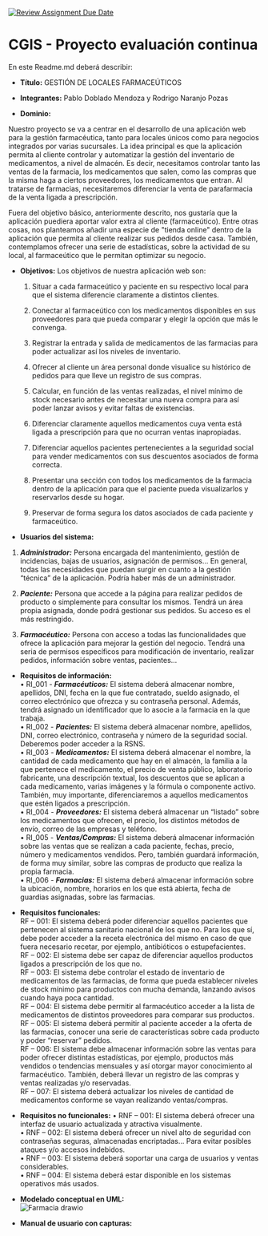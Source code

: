 [![Review Assignment Due Date](https://classroom.github.com/assets/deadline-readme-button-24ddc0f5d75046c5622901739e7c5dd533143b0c8e959d652212380cedb1ea36.svg)](https://classroom.github.com/a/aMYFqSAE)
# CGIS - Proyecto evaluación continua

En este Readme.md deberá describir:
- **Título:**
GESTIÓN DE LOCALES FARMACEÚTICOS
  
- **Integrantes:**
Pablo Doblado Mendoza y Rodrigo Naranjo Pozas
  
- **Dominio:**

Nuestro proyecto se va a centrar en el desarrollo de una aplicación web para la gestión farmacéutica, tanto para locales únicos como para negocios integrados por varias sucursales. La idea principal es que la aplicación permita al cliente controlar y automatizar la gestión del inventario de medicamentos, a nivel de almacén. Es decir, necesitamos controlar tanto las ventas de la farmacia, los medicamentos que salen, como las compras que la misma haga a ciertos proveedores, los medicamentos que entran. Al tratarse de farmacias, necesitaremos diferenciar la venta de parafarmacia de la venta ligada a prescripción.

Fuera del objetivo básico, anteriormente descrito, nos gustaría que la aplicación puediera aportar valor extra al cliente (farmaceútico). Entre otras cosas, nos planteamos añadir una especie de "tienda online" dentro de la aplicación que permita al cliente realizar sus pedidos desde casa. También, contemplamos ofrecer una serie de estadísticas, sobre la actividad de su local, al farmaceútico que le permitan optimizar su negocio.

- **Objetivos:**
Los objetivos de nuestra aplicación web son:

  1) Situar a cada farmaceútico y paciente en su respectivo local para que el sistema diferencie claramente a distintos clientes.

  2) Conectar al farmaceútico con los medicamentos disponibles en sus proveedores para que pueda comparar y elegir la opción que más le convenga.
        
  3) Registrar la entrada y salida de medicamentos de las farmacias para poder actualizar así los niveles de inventario.
        
  4) Ofrecer al cliente un área personal donde visualice su histórico de pedidos para que lleve un registro de sus compras.
        
  5) Calcular, en función de las ventas realizadas, el nivel mínimo de stock necesario antes de necesitar una nueva compra para así poder lanzar avisos y evitar faltas de existencias.
        
  6) Diferenciar claramente aquellos medicamentos cuya venta está ligada a prescripción para que no ocurran ventas inapropiadas.
        
  7) Diferenciar aquellos pacientes pertenecientes a la seguridad social para vender medicamentos con sus descuentos asociados de forma correcta.
        
  8) Presentar una sección con todos los medicamentos de la farmacia dentro de la aplicación para que el paciente pueda visualizarlos y reservarlos desde su hogar.
        
  9) Preservar de forma segura los datos asociados de cada paciente y farmaceútico.
  
- **Usuarios del sistema:**  
1.	***Administrador:*** Persona encargada del mantenimiento, gestión de incidencias, bajas de usuarios, asignación de permisos... En general, todas las necesidades que puedan surgir en cuanto a la gestión “técnica” de la aplicación. Podría haber más de un administrador.  

2.	***Paciente:*** Persona que accede a la página para realizar pedidos de producto o simplemente para consultar los mismos. Tendrá un área propia asignada, donde podrá gestionar sus pedidos. Su acceso es el más restringido.  

3.	***Farmacéutico:*** Persona con acceso a todas las funcionalidades que ofrece la aplicación para mejorar la gestión del negocio. Tendrá una seria de permisos específicos para modificación de inventario, realizar pedidos, información sobre ventas, pacientes...  

- **Requisitos de información:**  
•	RI_001 - ***Farmacéuticos:*** El sistema deberá almacenar nombre, apellidos, DNI, fecha en la que fue contratado, sueldo asignado, el correo electrónico que ofrezca y su contraseña personal. Además, tendrá asignado un identificador que lo asocie a la farmacia en la que trabaja.  
•	RI_002 - ***Pacientes:*** El sistema deberá almacenar nombre, apellidos, DNI, correo electrónico, contraseña y número de la seguridad social. Deberemos poder acceder a la RSNS.  
•	RI_003 - ***Medicamentos:*** El sistema deberá almacenar el nombre, la cantidad de cada medicamento que hay en el almacén, la familia a la que pertenece el medicamento, el precio de venta público, laboratorio fabricante, una descripción textual, los descuentos que se aplican a cada medicamento, varias imágenes y la fórmula o componente activo. También, muy importante, diferenciaremos a aquellos medicamentos que estén ligados a prescripción.  
•	RI_004 - ***Proveedores:*** El sistema deberá almacenar un “listado” sobre los medicamentos que ofrecen, el precio, los distintos métodos de envío, correo de las empresas y teléfono.  
•	RI_005 - ***Ventas/Compras:*** El sistema deberá almacenar información sobre las ventas que se realizan a cada paciente, fechas, precio, número y medicamentos vendidos. Pero, también guardará información, de forma muy similar, sobre las compras de producto que realiza la propia farmacia.  
•	RI_006 - ***Farmacias:*** El sistema deberá almacenar información sobre la ubicación, nombre, horarios en los que está abierta, fecha de guardias asignadas, sobre las farmacias.  

- **Requisitos funcionales:**  
RF – 001: El sistema deberá poder diferenciar aquellos pacientes que pertenecen al sistema sanitario nacional de los que no. Para los que sí, debe poder acceder a la receta electrónica del mismo en caso de que fuera necesario recetar, por ejemplo, antibióticos o estupefacientes.   
RF – 002: El sistema debe ser capaz de diferenciar aquellos productos ligados a prescripción de los que no.  
RF – 003: El sistema debe controlar el estado de inventario de medicamentos de las farmacias, de forma que pueda establecer niveles de stock mínimo para productos con mucha demanda, lanzando avisos cuando haya poca cantidad.  
RF – 004: El sistema debe permitir al farmacéutico acceder a la lista de medicamentos de distintos proveedores para comparar sus productos.  
RF – 005: El sistema deberá permitir al paciente acceder a la oferta de las farmacias, conocer una serie de características sobre cada producto y poder “reservar” pedidos.  
RF – 006: El sistema debe almacenar información sobre las ventas para poder ofrecer distintas estadísticas, por ejemplo, productos más vendidos o tendencias mensuales y así otorgar mayor conocimiento al farmacéutico. También, deberá llevar un registro de las compras y ventas realizadas y/o reservadas.  
RF – 007: El sistema deberá actualizar los niveles de cantidad de medicamentos conforme se vayan realizando ventas/compras.  

- **Requisitos no funcionales:**
•	RNF – 001: El sistema deberá ofrecer una interfaz de usuario actualizada y atractiva visualmente.  
•	RNF – 002: El sistema deberá ofrecer un nivel alto de seguridad con contraseñas seguras, almacenadas encriptadas... Para evitar posibles ataques y/o accesos indebidos.  
•	RNF – 003: El sistema deberá soportar una carga de usuarios y ventas considerables.  
•	RNF – 004: El sistema deberá estar disponible en los sistemas operativos más usados.  

- **Modelado conceptual en UML:**  
![Farmacia drawio](https://github.com/CGIS-2024/proyecto-evaluacion-continua-gruporp/assets/147496659/fbec692e-176d-40d6-81ef-333c664f9ec5)



- **Manual de usuario con capturas:**
